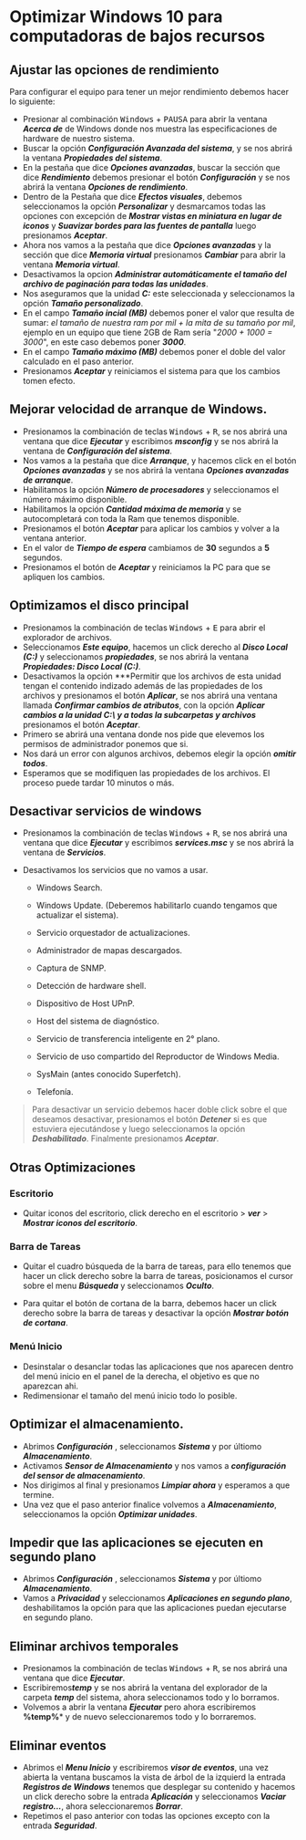 # Optimizar Windows 10 para computadoras de bajos recursos

## Ajustar las opciones de rendimiento

Para configurar el equipo para tener un mejor rendimiento debemos hacer lo siguiente:

- Presionar al combinación <kbd>Windows</kbd> + <kbd>PAUSA</kbd> para abrir la ventana ***Acerca de*** de Windows donde nos muestra las especificaciones de hardware de nuestro sistema.
- Buscar la opción ***Configuración Avanzada del sistema***, y se nos abrirá la ventana ***Propiedades del sistema***.
- En la pestaña que dice ***Opciones avanzadas***, buscar la sección que dice ***Rendimiento*** debemos presionar el botón ***Configuración*** y se nos abrirá la ventana ***Opciones de rendimiento***.
- Dentro de la Pestaña que dice ***Efectos visuales***, debemos seleccionamos la opción ***Personalizar*** y desmarcamos todas las opciones con excepción de ***Mostrar vistas en miniatura en lugar de iconos*** y ***Suavizar bordes para las fuentes de pantalla*** luego presionamos ***Aceptar***.
- Ahora nos vamos a la pestaña que dice ***Opciones avanzadas*** y la sección que dice ***Memoria virtual*** presionamos ***Cambiar*** para abrir la ventana ***Memoria virtual***.
- Desactivamos la opcion ***Administrar automáticamente el tamaño del archivo de paginación para todas las unidades***.
- Nos aseguramos que la unidad ***C:*** este seleccionada y seleccionamos la opción ***Tamaño personalizado***.
- En el campo ***Tamaño incial (MB)*** debemos poner el valor que resulta de sumar: *el tamaño de nuestra ram por mil + la mita de su tamaño por mil*, ejemplo en un equipo que tiene 2GB de Ram sería "*2000 + 1000 = 3000*", en este caso debemos poner ***3000***.
- En el campo ***Tamaño máximo (MB)*** debemos poner el doble del valor calculado en el paso anterior.
- Presionamos ***Aceptar*** y reiniciamos el sistema para que los cambios tomen efecto.

## Mejorar velocidad de arranque de Windows.

- Presionamos la combinación de teclas <kbd>Windows</kbd> + <kbd>R</kbd>, se nos abrirá una ventana que dice ***Ejecutar*** y escribimos ***msconfig*** y se nos abrirá la ventana de ***Configuración del sistema***.
- Nos vamos a la pestaña que dice ***Arranque***, y hacemos click en el botón ***Opciones avanzadas*** y se nos abrirá la ventana ***Opciones avanzadas de arranque***.
- Habilitamos la opción ***Número de procesadores*** y seleccionamos el número máximo disponible.
- Habilitamos la opción ***Cantidad máxima de memoria*** y se autocompletará con toda la Ram que tenemos disponible.
- Presionamos el botón ***Aceptar*** para aplicar los cambios y volver a la ventana anterior.
- En el valor de ***Tiempo de espera*** cambiamos de **30** segundos a **5** segundos.
- Presionamos el botón de ***Aceptar*** y reiniciamos la PC para que se apliquen los cambios.

## Optimizamos el disco principal

- Presionamos la combinación de teclas <kbd>Windows</kbd> + <kbd>E</kbd> para abrir el explorador de archivos.
- Seleccionamos ***Este equipo***, hacemos un click derecho al ***Disco Local (C:)*** y seleccionamos ***propiedades***, se nos abrirá la ventana ***Propiedades: Disco Local (C:)***.
- Desactivamos la opción ***Permitir que los archivos de esta unidad tengan el contenido indizado además de las propiedades de los archivos y presionamos el botón ***Aplicar***, se nos abrirá una ventana llamada ***Confirmar cambios de atributos***, con la opción ***Aplicar cambios a la unidad C:\ y a todas la subcarpetas y archivos*** presionamos el botón ***Aceptar***.
- Primero se abrirá una ventana donde nos pide que elevemos los permisos de administrador ponemos que si.
- Nos dará un error con algunos archivos, debemos elegir la opción ***omitir todos***.
- Esperamos que se modifiquen las propiedades de los archivos. El proceso puede tardar 10 minutos o más.

## Desactivar servicios de windows

- Presionamos la combinación de teclas <kbd>Windows</kbd> + <kbd>R</kbd>, se nos abrirá una ventana que dice ***Ejecutar*** y escribimos ***services.msc*** y se nos abrirá la ventana de ***Servicios***.
- Desactivamos los servicios que no vamos a usar. 

	- Windows Search.
	- Windows Update. (Deberemos habilitarlo cuando tengamos que actualizar el sistema).
	- Servicio orquestador de actualizaciones.


	- Administrador de mapas descargados.
	- Captura de SNMP.
	- Detección de hardware shell.
	- Dispositivo de Host UPnP.
	- Host del sistema de diagnóstico.
	- Servicio de transferencia inteligente en 2° plano.
	- Servicio de uso compartido del Reproductor de Windows Media.
	- SysMain (antes conocido Superfetch).
	- Telefonía.
	

> Para desactivar un servicio debemos hacer doble click sobre el que deseamos desactivar, presionamos el botón ***Detener*** si es que estuviera ejecutándose y luego seleccionamos la opción ***Deshabilitado***. Finalmente presionamos ***Aceptar***.

## Otras Optimizaciones
### Escritorio

- Quitar iconos del escritorio, click derecho en el escritorio > ***ver*** > ***Mostrar iconos del escritorio***.

### Barra de Tareas

- Quitar el cuadro búsqueda de la barra de tareas, para ello tenemos que hacer un click derecho sobre la barra de tareas, posicionamos el cursor sobre el menu ***Búsqueda*** y seleccionamos ***Oculto***.

- Para quitar el botón de cortana de la barra, debemos hacer un click derecho sobre la barra de tareas y desactivar la opción ***Mostrar botón de cortana***.

### Menú Inicio

- Desinstalar o desanclar todas las aplicaciones que nos aparecen dentro del menú inicio en el panel de la derecha, el objetivo es que no aparezcan ahi.
- Redimensionar el tamaño del menú inicio todo lo posible.

## Optimizar el almacenamiento.

- Abrimos ***Configuración*** , seleccionamos ***Sistema*** y por últiomo ***Almacenamiento***.
- Activamos ***Sensor de Almacenamiento*** y nos vamos a ***configuración del sensor de almacenamiento***.
- Nos dirigimos al final y presionamos ***Limpiar ahora*** y esperamos a que termine.
- Una vez que el paso anterior finalice volvemos a ***Almacenamiento***, seleccionamos la opción ***Optimizar unidades***.

## Impedir que las aplicaciones se ejecuten en segundo plano

- Abrimos ***Configuración*** , seleccionamos ***Sistema*** y por últiomo ***Almacenamiento***.
- Vamos a ***Privacidad*** y seleccionamos ***Aplicaciones en segundo plano***, deshabilitamos la opción para que las aplicaciones puedan ejecutarse en segundo plano.

## Eliminar archivos temporales 

- Presionamos la combinación de teclas <kbd>Windows</kbd> + <kbd>R</kbd>, se nos abrirá una ventana que dice ***Ejecutar***.
- Escribiremos***temp*** y se nos abrirá la ventana del explorador de la carpeta ***temp*** del sistema, ahora seleccionamos todo y lo borramos.
- Volvemos a abrir la ventana ***Ejecutar*** pero ahora escribiremos **%temp%*** y de nuevo seleccionaremos todo y lo borraremos.

## Eliminar eventos

- Abrimos el ***Menu Inicio*** y escribiremos ***visor de eventos***, una vez abierta la ventana buscamos la vista de árbol de la izquierd la entrada ***Registros de Windows*** tenemos que desplegar su contenido y hacemos un click derecho sobre la entrada ***Aplicación*** y seleccionamos ***Vaciar registro...***, ahora seleccionaremos ***Borrar***.
- Repetimos el paso anterior con todas las opciones excepto con la entrada ***Seguridad***.
